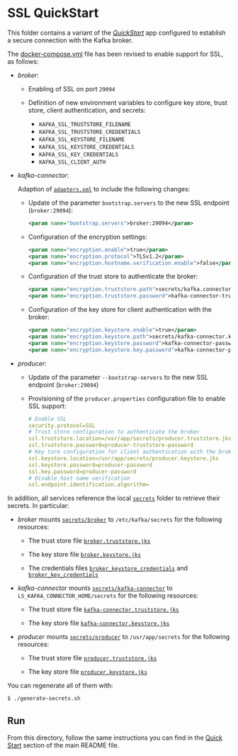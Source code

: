 # SSL QuickStart

This folder contains a variant of the [_QuickStart_](../../README.md#quick-start-set-up-in-5-minutes) app configured to establish a secure connection with the Kafka broker.

The [docker-compose.yml](docker-compose.yml) file has been revised to enable support for SSL, as follows:

- _broker_:

  - Enabling of SSL on port `29094`

  - Definition of new environment variables to configure key store, trust store, client authentication, and secrets:

    - `KAFKA_SSL_TRUSTSTORE_FILENAME`
    - `KAFKA_SSL_TRUSTSTORE_CREDENTIALS`
    - `KAFKA_SSL_KEYSTORE_FILENAME`
    - `KAFKA_SSL_KEYSTORE_CREDENTIALS`
    - `KAFKA_SSL_KEY_CREDENTIALS`
    - `KAFKA_SSL_CLIENT_AUTH`

- _kafka-connector_:

  Adaption of [`adapters.xml`](./adapters.xml) to include the following changes:

  - Update of the parameter `bootstrap.servers` to the new SSL endpoint (`broker:29094`):
  
    ```xml
    <param name="bootstrap.servers">broker:29094</param>
    ```

  - Configuration of the encryption settings:

    ```xml
    <param name="encryption.enable">true</param>
    <param name="encryption.protocol">TLSv1.2</param>
    <param name="encryption.hostname.verification.enable">false</param>
    ```

  - Configuration of the trust store to authenticate the broker:

    ```xml
    <param name="encryption.truststore.path">secrets/kafka.connector.truststore.jks</param>
    <param name="encryption.truststore.password">kafka-connector-truststore-password</param>
    ```

  - Configuration of the key store for client authentication with the broker:

    ```xml
    <param name="encryption.keystore.enable">true</param>
    <param name="encryption.keystore.path">secrets/kafka-connector.keystore.jks</param>
    <param name="encryption.keystore.password">kafka-connector-password</param>
    <param name="encryption.keystore.key.password">kafka-connector-private-keypassword</param>
    ```

- _producer_:

  - Update of the parameter `--bootstrap-servers` to the new SSL endpoint (`broker:29094`)

  - Provisioning of the `producer.properties` configuration file to enable SSL support:
  
    ```yaml
    # Enable SSL
    security.protocol=SSL
    # Trust store configuration to authenticate the broker
    ssl.truststore.location=/usr/app/secrets/producer.truststore.jks
    ssl.truststore.password=producer-truststore-password
    # Key tore configuration for client authentication with the broker
    ssl.keystore.location=/usr/app/secrets/producer.keystore.jks
    ssl.keystore.password=producer-password
    ssl.key.password=producer-password
    # Disable host name verification
    ssl.endpoint.identification.algorithm=
    ```  

In addition, all services reference the local [`secrets`](../compose-templates/secrets/) folder to retrieve their secrets. In particular:

- _broker_ mounts [`secrets/broker`](../compose-templates/secrets/broker/) to `/etc/kafka/secrets` for the following resources:

  - The trust store file [`broker.truststore.jks`](../compose-templates/secrets/broker/broker.truststore.jks)

  - The key store file [`broker.keystore.jks`](../compose-templates/secrets/broker/broker.keystore.jks)
  
  - The credentials files [`broker_keystore_credentials`](../compose-templates/secrets/broker/broker_keystore_credentials) and [`broker_key_credentials`](../compose-templates/secrets/broker/broker_key_credentials)

- _kafka-connector_ mounts [`secrets/kafka-connector`](../compose-templates/secrets/kafka-connector/) to `LS_KAFKA_CONNECTOR_HOME/secrets` for the following resources:

  - The trust store file [`kafka-connector.truststore.jks`](../compose-templates/secrets/kafka-connector/kafka-connector.truststore.jks)

  - The key store file [`kafka-connector.keystore.jks`](../compose-templates/secrets/kafka-connector/kafka-connector.keystore.jks)

- _producer_ mounts [`secrets/producer`](../compose-templates/secrets/producer/) to `/usr/app/secrets` for the following resources:

  - The trust store file [`producer.truststore.jks`](../compose-templates/secrets/producer/producer.truststore.jks)
  
  - The key store file [`producer.keystore.jks`](../compose-templates/secrets/producer/producer.keystore.jks)

You can regenerate all of them with:

```sh
$ ./generate-secrets.sh
```

## Run

From this directory, follow the same instructions you can find in the [Quick Start](../../README.md#run) section of the main README file.
